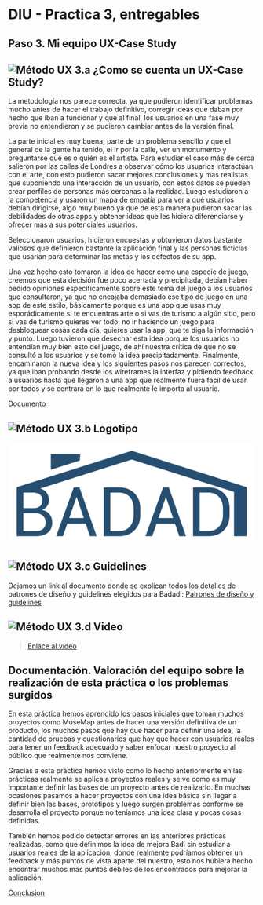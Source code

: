 # DIU - Practica 3, entregables

## Paso 3. Mi equipo UX-Case Study 


![Método UX](https://github.com/Leamsy/DIU20/blob/master/img/moodboard.png?raw=true) 3.a ¿Como se cuenta un UX-Case Study?
-----
La metodología nos parece correcta, ya que pudieron identificar problemas mucho antes de
hacer el trabajo definitivo, corregir ideas que daban por hecho que iban a funcionar y que al
final, los usuarios en una fase muy previa no entendieron y se pudieron cambiar antes de la
versión final.

La parte inicial es muy buena, parte de un problema sencillo y que el general de la gente ha
tenido, el ir por la calle, ver un monumento y preguntarse qué es o quién es el artista.
Para estudiar el caso más de cerca salieron por las calles de Londres a observar cómo los
usuarios interactúan con el arte, con esto pudieron sacar mejores conclusiones y mas
realistas que suponiendo una interacción de un usuario, con estos datos se pueden crear
perfiles de personas más cercanas a la realidad.
Luego estudiaron a la competencia y usaron un mapa de empatía para ver a qué usuarios
debían dirigirse, algo muy bueno ya que de esta manera pudieron sacar las debilidades de
otras apps y obtener ideas que les hiciera diferenciarse y ofrecer más a sus potenciales
usuarios.

Seleccionaron usuarios, hicieron encuestas y obtuvieron datos bastante valiosos que
definieron bastante la aplicación final y las personas ficticias que usarían para determinar
las metas y los defectos de su app.

Una vez hecho esto tomaron la idea de hacer como una especie de juego, creemos que
esta decisión fue poco acertada y precipitada, debían haber pedido opiniones
específicamente sobre este tema del juego a los usuarios que consultaron, ya que no
encajaba demasiado ese tipo de juego en una app de este estilo, básicamente porque es
una app que usas muy esporádicamente si te encuentras arte o si vas de turismo a algún
sitio, pero si vas de turismo quieres ver todo, no ir haciendo un juego para desbloquear
cosas cada día, quieres usar la app, que te diga la información y punto. Luego tuvieron que
desechar esta idea porque los usuarios no entendían muy bien esto del juego, de ahí
nuestra crítica de que no se consultó a los usuarios y se tomó la idea precipitadamente.
Finalmente, encaminaron la nueva idea y los siguientes pasos nos parecen correctos, ya
que iban probando desde los wireframes la interfaz y pidiendo feedback a usuarios hasta
que llegaron a una app que realmente fuera fácil de usar por todos y se centrara en lo que
realmente le importa al usuario.

[Documento](https://github.com/Leamsy/DIU20/blob/master/P3/analisisMuseMap.pdf) 

![Método UX](https://github.com/Leamsy/DIU20/blob/master/img/landing-page.png?raw=true)  3.b Logotipo
----

![Logo Badadi](https://github.com/Leamsy/DIU20/blob/master/P3/logo_badadi.png?raw=true)


![Método UX](https://github.com/Leamsy/DIU20/blob/master/img/guidelines.png?raw=true) 3.c Guidelines
----
Dejamos un link al documento donde se explican todos los detalles de patrones de diseño y guidelines elegidos para Badadi:
[Patrones de diseño y guidelines](https://github.com/Leamsy/DIU20/blob/master/P3/Patrones%20de_dise%C3%B1o%20y%20guidelines.pdf)

![Método UX](https://github.com/Leamsy/DIU20/blob/master/img/mockup.png?raw=true)  3.d Video
----

>[Enlace al vídeo](https://youtu.be/bBLmTolfJ5o)

## Documentación. Valoración del equipo sobre la realización de esta práctica o los problemas surgidos

En esta práctica hemos aprendido los pasos iniciales que toman muchos proyectos como MuseMap antes de hacer una versión definitiva de un producto, los muchos pasos que hay que hacer para definir una idea, la cantidad de pruebas y cuestionarios que hay que hacer con usuarios reales para tener un feedback adecuado y 
saber enfocar nuestro proyecto al público que realmente nos conviene.

Gracias a esta práctica hemos visto como lo hecho anteriormente en las prácticas realmente se aplica a proyectos reales y se ve como es muy importante definir las bases de un proyecto antes de realizarlo. En muchas ocasiones pasamos a hacer proyectos con una idea básica sin llegar a definir bien las bases, prototipos y luego surgen problemas conforme se desarrolla el proyecto porque no teníamos una idea clara y pocas cosas definidas.

También hemos podido detectar errores en las anteriores prácticas realizadas, como que definimos la idea de mejora Badi sin estudiar a usuarios reales de la aplicación, donde realmente podríamos obtener un feedback y más puntos de vista aparte del nuestro, esto nos hubiera hecho encontrar muchos más puntos débiles de los encontrados para mejorar la aplicación.

[Conclusion](https://github.com/Leamsy/DIU20/blob/master/P3/Conclusi%C3%B3n.pdf)
 
